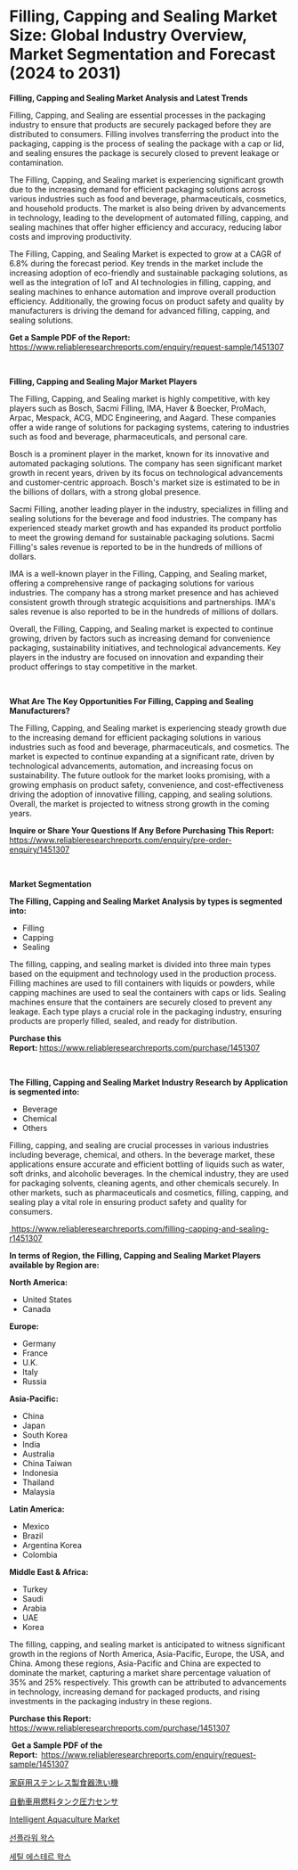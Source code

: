 <p><h1>Filling, Capping and Sealing Market Size: Global Industry Overview, Market Segmentation and Forecast (2024 to 2031)</h1></p><p><strong>Filling, Capping and Sealing Market Analysis and Latest Trends</strong></p>
<p><p>Filling, Capping, and Sealing are essential processes in the packaging industry to ensure that products are securely packaged before they are distributed to consumers. Filling involves transferring the product into the packaging, capping is the process of sealing the package with a cap or lid, and sealing ensures the package is securely closed to prevent leakage or contamination.</p><p>The Filling, Capping, and Sealing market is experiencing significant growth due to the increasing demand for efficient packaging solutions across various industries such as food and beverage, pharmaceuticals, cosmetics, and household products. The market is also being driven by advancements in technology, leading to the development of automated filling, capping, and sealing machines that offer higher efficiency and accuracy, reducing labor costs and improving productivity.</p><p>The Filling, Capping, and Sealing Market is expected to grow at a CAGR of 6.8% during the forecast period. Key trends in the market include the increasing adoption of eco-friendly and sustainable packaging solutions, as well as the integration of IoT and AI technologies in filling, capping, and sealing machines to enhance automation and improve overall production efficiency. Additionally, the growing focus on product safety and quality by manufacturers is driving the demand for advanced filling, capping, and sealing solutions.</p></p>
<p><strong>Get a Sample PDF of the Report:&nbsp;</strong> <a href="https://www.reliableresearchreports.com/enquiry/request-sample/1451307">https://www.reliableresearchreports.com/enquiry/request-sample/1451307</a></p>
<p>&nbsp;</p>
<p><strong>Filling, Capping and Sealing Major Market Players</strong></p>
<p><p>The Filling, Capping, and Sealing market is highly competitive, with key players such as Bosch, Sacmi Filling, IMA, Haver & Boecker, ProMach, Arpac, Mespack, ACG, MDC Engineering, and Aagard. These companies offer a wide range of solutions for packaging systems, catering to industries such as food and beverage, pharmaceuticals, and personal care.</p><p>Bosch is a prominent player in the market, known for its innovative and automated packaging solutions. The company has seen significant market growth in recent years, driven by its focus on technological advancements and customer-centric approach. Bosch's market size is estimated to be in the billions of dollars, with a strong global presence.</p><p>Sacmi Filling, another leading player in the industry, specializes in filling and sealing solutions for the beverage and food industries. The company has experienced steady market growth and has expanded its product portfolio to meet the growing demand for sustainable packaging solutions. Sacmi Filling's sales revenue is reported to be in the hundreds of millions of dollars.</p><p>IMA is a well-known player in the Filling, Capping, and Sealing market, offering a comprehensive range of packaging solutions for various industries. The company has a strong market presence and has achieved consistent growth through strategic acquisitions and partnerships. IMA's sales revenue is also reported to be in the hundreds of millions of dollars.</p><p>Overall, the Filling, Capping, and Sealing market is expected to continue growing, driven by factors such as increasing demand for convenience packaging, sustainability initiatives, and technological advancements. Key players in the industry are focused on innovation and expanding their product offerings to stay competitive in the market.</p></p>
<p>&nbsp;</p>
<p><strong>What Are The Key Opportunities For Filling, Capping and Sealing Manufacturers?</strong></p>
<p><p>The Filling, Capping, and Sealing market is experiencing steady growth due to the increasing demand for efficient packaging solutions in various industries such as food and beverage, pharmaceuticals, and cosmetics. The market is expected to continue expanding at a significant rate, driven by technological advancements, automation, and increasing focus on sustainability. The future outlook for the market looks promising, with a growing emphasis on product safety, convenience, and cost-effectiveness driving the adoption of innovative filling, capping, and sealing solutions. Overall, the market is projected to witness strong growth in the coming years.</p></p>
<p><strong>Inquire or Share Your Questions If Any Before Purchasing This Report:</strong> <a href="https://www.reliableresearchreports.com/enquiry/pre-order-enquiry/1451307">https://www.reliableresearchreports.com/enquiry/pre-order-enquiry/1451307</a></p>
<p>&nbsp;</p>
<p><strong>Market Segmentation</strong></p>
<p><strong>The Filling, Capping and Sealing Market Analysis by types is segmented into:</strong></p>
<p><ul><li>Filling</li><li>Capping</li><li>Sealing</li></ul></p>
<p><p>The filling, capping, and sealing market is divided into three main types based on the equipment and technology used in the production process. Filling machines are used to fill containers with liquids or powders, while capping machines are used to seal the containers with caps or lids. Sealing machines ensure that the containers are securely closed to prevent any leakage. Each type plays a crucial role in the packaging industry, ensuring products are properly filled, sealed, and ready for distribution.</p></p>
<p><strong>Purchase this Report:&nbsp;</strong><a href="https://www.reliableresearchreports.com/purchase/1451307">https://www.reliableresearchreports.com/purchase/1451307</a></p>
<p>&nbsp;</p>
<p><strong>The Filling, Capping and Sealing Market Industry Research by Application is segmented into:</strong></p>
<p><ul><li>Beverage</li><li>Chemical</li><li>Others</li></ul></p>
<p><p>Filling, capping, and sealing are crucial processes in various industries including beverage, chemical, and others. In the beverage market, these applications ensure accurate and efficient bottling of liquids such as water, soft drinks, and alcoholic beverages. In the chemical industry, they are used for packaging solvents, cleaning agents, and other chemicals securely. In other markets, such as pharmaceuticals and cosmetics, filling, capping, and sealing play a vital role in ensuring product safety and quality for consumers.</p></p>
<p><a href="https://www.reliableresearchreports.com/filling-capping-and-sealing-r1451307">&nbsp;https://www.reliableresearchreports.com/filling-capping-and-sealing-r1451307</a></p>
<p><strong>In terms of Region, the Filling, Capping and Sealing Market Players available by Region are:</strong></p>
<p>
    <p> <strong> North America: </strong>
        <ul>
            <li>United States</li>
            <li>Canada</li>
        </ul>
        </p> 
    <p> <strong> Europe: </strong>
        <ul>
            <li>Germany</li>
            <li>France</li>
            <li>U.K.</li>
            <li>Italy</li>
            <li>Russia</li>
        </ul>
        </p> 
    <p> <strong> Asia-Pacific: </strong>
        <ul>
            <li>China</li>
            <li>Japan</li>
            <li>South Korea</li>
            <li>India</li>
            <li>Australia</li>
            <li>China Taiwan</li>
            <li>Indonesia</li>
            <li>Thailand</li>
            <li>Malaysia</li>
        </ul>
        </p> 
    <p> <strong> Latin America: </strong>
        <ul>
            <li>Mexico</li>
            <li>Brazil</li>
            <li>Argentina Korea</li>
            <li>Colombia</li>
        </ul>
        </p> 
    <p> <strong> Middle East & Africa: </strong>
        <ul>
            <li>Turkey</li>
            <li>Saudi</li>
            <li>Arabia</li>
            <li>UAE</li>
            <li>Korea</li>
        </ul>
    </p>
    </p>
<p><p>The filling, capping, and sealing market is anticipated to witness significant growth in the regions of North America, Asia-Pacific, Europe, the USA, and China. Among these regions, Asia-Pacific and China are expected to dominate the market, capturing a market share percentage valuation of 35% and 25% respectively. This growth can be attributed to advancements in technology, increasing demand for packaged products, and rising investments in the packaging industry in these regions.</p></p>
<p><strong>Purchase this Report: </strong><a href="https://www.reliableresearchreports.com/purchase/1451307">https://www.reliableresearchreports.com/purchase/1451307</a></p>
<p>&nbsp;<strong>Get a Sample PDF of the Report:&nbsp;&nbsp;</strong><a href="https://www.reliableresearchreports.com/enquiry/request-sample/1451307">https://www.reliableresearchreports.com/enquiry/request-sample/1451307</a></p>
<p><strong></strong></p>
<p><p><a href="https://github.com/Alenaieme/Market-Research-Report-List-1/blob/main/2396923162611.md">家庭用ステンレス製食器洗い機</a></p><p><a href="https://github.com/AhmadMann1950/Market-Research-Report-List-1/blob/main/9839952162612.md">自動車用燃料タンク圧力センサ</a></p><p><a href="https://github.com/AndreanneHane2023/Market-Research-Report-List-1/blob/main/intelligent-aquaculture-market.md">Intelligent Aquaculture Market</a></p><p><a href="https://github.com/EthaWolf/Market-Research-Report-List-1/blob/main/2348408175066.md">선플라워 왁스</a></p><p><a href="https://github.com/darrellockm3ytan895656/Market-Research-Report-List-2/blob/main/5789647175065.md">세틸 에스테르 왁스</a></p></p>